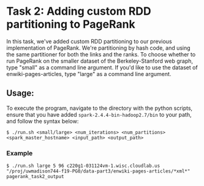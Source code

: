 # Task 2: Adding custom RDD partitioning to PageRank

In this task, we've added custom RDD partitioning to our previous implementation of PageRank. We're partitioning by hash code, and using the same partitioner for both the links and the ranks.
To choose whether to run PageRank on the smaller dataset of the Berkeley-Stanford web graph, type "small" as a command line argument. If you'd like to use the dataset of enwiki-pages-articles, type "large" as a command line argument. 

## Usage:
To execute the program, navigate to the directory with the python scripts, ensure that you have added `spark-2.4.4-bin-hadoop2.7/bin` to your path, and follow the syntax below:
```
$ ./run.sh <small/large> <num_iterations> <num_partitions> <spark_master_hostname> <input_path> <output_path> 

```
### Example 
```
$ ./run.sh large 5 96 c220g1-031124vm-1.wisc.cloudlab.us "/proj/uwmadison744-f19-PG0/data-part3/enwiki-pages-articles/*xml*" pagerank_task2_output
```
